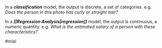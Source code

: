 In a ***classification*** model, the output is discrete, a set of categories. e.g. *Does the person in this photo has curly or straight hair?*

In a ***[[Regression Analysis|regression]]*** model, the output is continuous, a numeric quantity. e.g. *What is the estimated salary of a person with these characteristics?*

#mlai